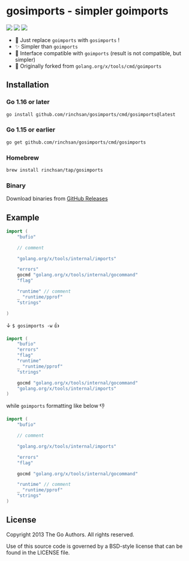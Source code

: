 # gosimports - simpler goimports

![](https://github.com/rinchsan/gosimports/workflows/CI/badge.svg)
![](https://img.shields.io/github/release/rinchsan/gosimports.svg?colorB=7E7E7E)
[![](https://pkg.go.dev/badge/github.com/rinchsan/gosimports.svg)](https://pkg.go.dev/github.com/rinchsan/gosimports/cmd/gosimports)

- :rocket: Just replace `goimports` with `gosimports` !
- :sparkles: Simpler than `goimports`
- :100: Interface compatible with `goimports` (result is not compatible, but simpler)
- :hammer: Originally forked from `golang.org/x/tools/cmd/goimports`

## Installation

### Go 1.16 or later

```bash
go install github.com/rinchsan/gosimports/cmd/gosimports@latest
```

### Go 1.15 or earlier

```bash
go get github.com/rinchsan/gosimports/cmd/gosimports
```

### Homebrew

```bash
brew install rinchsan/tap/gosimports
```

### Binary

Download binaries from [GitHub Releases](https://github.com/rinchsan/gosimports/releases)

## Example

```go
import (
	"bufio"

	// comment

	"golang.org/x/tools/internal/imports"

	"errors"
	gocmd "golang.org/x/tools/internal/gocommand"
	"flag"

	"runtime" // comment
	_ "runtime/pprof"
	"strings"

)
```

↓ `$ gosimports -w` :+1:

```go
import (
	"bufio"
	"errors"
	"flag"
	"runtime"
	_ "runtime/pprof"
	"strings"

	gocmd "golang.org/x/tools/internal/gocommand"
	"golang.org/x/tools/internal/imports"
)
```

while `goimports` formatting like below :-1:

```go
import (
	"bufio"

	// comment

	"golang.org/x/tools/internal/imports"

	"errors"
	"flag"

	gocmd "golang.org/x/tools/internal/gocommand"

	"runtime" // comment
	_ "runtime/pprof"
	"strings"
)
```

## License

Copyright 2013 The Go Authors. All rights reserved.

Use of this source code is governed by a BSD-style license that can be found in the LICENSE file.
